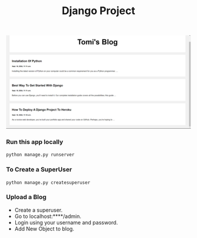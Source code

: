 <h1 align="center">Django Project</h1>
<br>

![Demo App](./Blog/static/Demo.png)

### Run this app locally

```shell
python manage.py runserver
```

### To Create a SuperUser

```shell
python manage.py createsuperuser
```

### Upload a Blog

- Create a superuser.
- Go to localhost:****/admin.
- Login using your username and password.
- Add New Object to blog.

